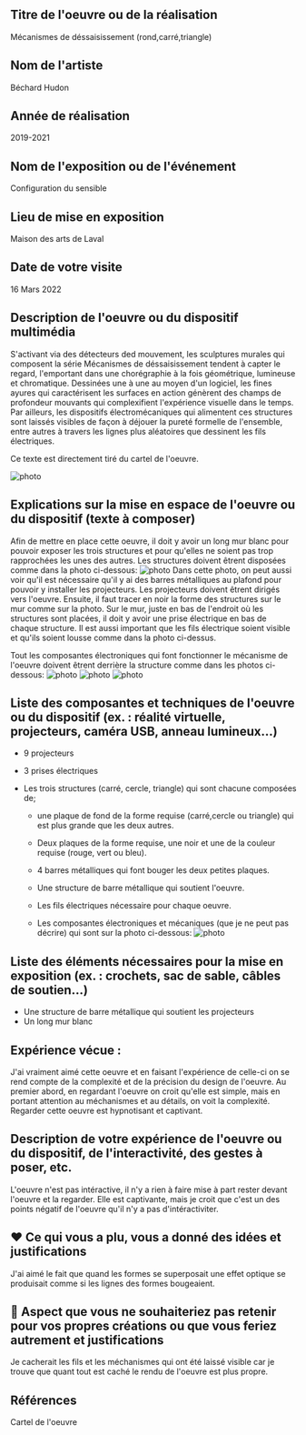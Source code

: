
## Titre de l'oeuvre ou de la réalisation
Mécanismes de déssaisissement (rond,carré,triangle)
## Nom de l'artiste
Béchard Hudon
## Année de réalisation
2019-2021
## Nom de l'exposition ou de l'événement
Configuration du sensible
## Lieu de mise en exposition
Maison des arts de Laval
## Date de votre visite
16 Mars 2022
## Description de l'oeuvre ou du dispositif multimédia
S'activant via des détecteurs ded mouvement, les sculptures murales qui composent la série Mécanismes de déssaisissement tendent à capter le regard, l'emportant dans une chorégraphie à la fois géométrique, lumineuse et chromatique. Dessinées une à une au moyen d'un logiciel, les fines ayures qui caractérisent les surfaces en action génèrent des champs de profondeur mouvants qui complexifient l'expérience visuelle dans le temps. Par ailleurs, les dispositifs électromécaniques qui alimentent ces structures sont laissés visibles de façon à déjouer la pureté formelle de l'ensemble, entre autres à travers les lignes plus aléatoires que dessinent les fils électriques.


Ce texte est directement tiré du cartel de l'oeuvre.


![photo](MEDIA_BECHARD_HUDON/MEDIA_1280_720/cartel.png)
## Explications sur la mise en espace de l'oeuvre ou du dispositif (texte à composer)

Afin de mettre en place cette oeuvre, il doit y avoir un long mur blanc pour pouvoir exposer les trois structures et pour qu'elles ne soient pas trop rapprochées les unes des autres. Les structures doivent êtrent disposées comme dans la photo ci-dessous:
![photo](MEDIA_BECHARD_HUDON/MEDIA_1280_720/vue_densemble.png)
Dans cette photo, on peut aussi voir qu'il est nécessaire qu'il y ai des barres métalliques au plafond pour pouvoir y installer les projecteurs. Les projecteurs doivent êtrent dirigés vers l'oeuvre.
Ensuite, il faut tracer en noir la forme des structures sur le mur comme sur la photo.
Sur le mur, juste en bas de l'endroit où les structures sont placées, il doit y avoir une prise électrique en bas de chaque structure.
Il est aussi important que les fils électrique soient visible et qu'ils soient lousse comme dans la photo ci-dessus.


Tout les composantes électroniques qui font fonctionner le mécanisme de l'oeuvre doivent êtrent derrière la structure comme dans les photos ci-dessous:
![photo](MEDIA_BECHARD_HUDON/MEDIA_1280_720/carre_behind.png)
![photo](MEDIA_BECHARD_HUDON/MEDIA_1280_720/cercle_behind.png)
![photo](MEDIA_BECHARD_HUDON/MEDIA_1280_720/triangle_behind.png)
## Liste des composantes et techniques de l'oeuvre ou du dispositif (ex. : réalité virtuelle, projecteurs, caméra USB, anneau lumineux...)
- 9 projecteurs

- 3 prises électriques

- Les trois structures (carré, cercle, triangle) qui sont chacune composées de;

  - une plaque de fond de la forme requise (carré,cercle ou triangle) qui est plus grande que les deux autres.
 
  - Deux plaques de la forme requise, une noir et une de la couleur requise (rouge, vert ou bleu).
 
  - 4 barres métalliques qui font bouger les deux petites plaques.

  - Une structure de barre métallique qui soutient l'oeuvre.

  - Les fils électriques nécessaire pour chaque oeuvre.

  - Les composantes électroniques et mécaniques (que je ne peut pas décrire) qui sont sur la photo ci-dessous:
  ![photo](MEDIA_BECHARD_HUDON/MEDIA_1280_720/carre_behind.png)







## Liste des éléments nécessaires pour la mise en exposition (ex. : crochets, sac de sable, câbles de soutien...)
- Une structure de barre métallique qui soutient les projecteurs
- Un long mur blanc
## Expérience vécue :
J'ai vraiment aimé cette oeuvre et en faisant l'expérience de celle-ci on se rend compte de la complexité et de la précision du design de l'oeuvre. Au premier abord, en regardant l'oeuvre on croit qu'elle est simple, mais en portant attention au méchanismes et au détails, on voit la complexité. Regarder cette oeuvre est hypnotisant et captivant.
## Description de votre expérience de l'oeuvre ou du dispositif, de l'interactivité, des gestes à poser, etc.
L'oeuvre n'est pas intéractive, il n'y a rien à faire mise à part rester devant l'oeuvre et la regarder. Elle est captivante, mais je croit que c'est un des points négatif de l'oeuvre qu'il n'y a pas d'intéractiviter.
## ❤️ Ce qui vous a plu, vous a donné des idées et justifications
J'ai aimé le fait que quand les formes se superposait une effet optique se produisait comme si les lignes des formes bougeaient.
## 🤔 Aspect que vous ne souhaiteriez pas retenir pour vos propres créations ou que vous feriez autrement et justifications
Je cacherait les fils et les méchanismes qui ont été laissé visible car je trouve que quant tout est caché le rendu de l'oeuvre est plus propre.
## Références
Cartel de l'oeuvre
